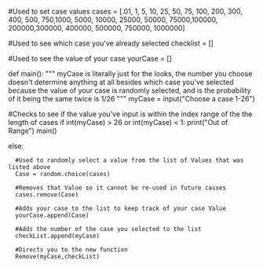 
#Used to set case values
cases = [.01, 1, 5, 10, 25, 50, 75, 100, 200, 300, 400, 500, 750,1000, 5000, 10000, 25000, 50000, 75000,100000, 200000,300000, 400000, 500000, 750000, 1000000]

#Used to see which case you've already selected
checklist = []

#Used to see the value of your case
yourCase = []


def main():
   """
   myCase is literally just for the looks, the number you choose doesn't determine anything at all besides which case you've selected because the value of your case is randomly selected, and is the probability of it being the same twice is 1/26
   """
   myCase = input("Choose a case 1-26")

   #Checks to see if the value you've input is within the index range of the the length of cases
   if int(myCase) > 26 or int(myCase) < 1:
      print("Out of Range")
      main()

   else:

      #Used to randomly select a value from the list of Values that was listed above
      Case = random.choice(cases)

      #Removes that Value so it cannot be re-used in future casses
      cases.remove(Case)

      #Adds your case to the list to keep track of your case Value
      yourCase.append(Case)

      #Adds the number of the case you selected to the list
      checkList.append(myCase)

      #Directs you to the new function
      Remove(myCase,checkList)
 
